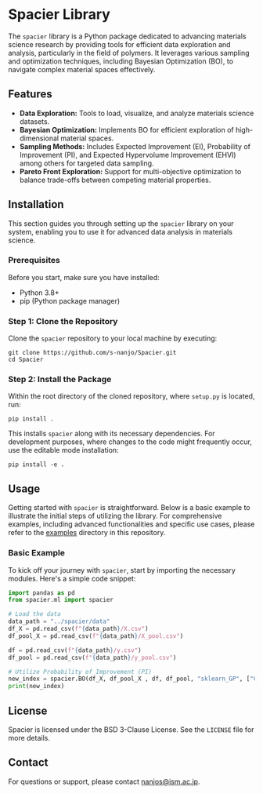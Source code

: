 # Spacier Library

The `spacier` library is a Python package dedicated to advancing materials science research by providing tools for efficient data exploration and analysis, particularly in the field of polymers. It leverages various sampling and optimization techniques, including Bayesian Optimization (BO), to navigate complex material spaces effectively.

## Features

- **Data Exploration:** Tools to load, visualize, and analyze materials science datasets.
- **Bayesian Optimization:** Implements BO for efficient exploration of high-dimensional material spaces.
- **Sampling Methods:** Includes Expected Improvement (EI), Probability of Improvement (PI), and Expected Hypervolume Improvement (EHVI) among others for targeted data sampling.
- **Pareto Front Exploration:** Support for multi-objective optimization to balance trade-offs between competing material properties.

## Installation

This section guides you through setting up the `spacier` library on your system, enabling you to use it for advanced data analysis in materials science.

### Prerequisites

Before you start, make sure you have installed:
- Python 3.8+
- pip (Python package manager)

### Step 1: Clone the Repository

Clone the `spacier` repository to your local machine by executing:

```
git clone https://github.com/s-nanjo/Spacier.git
cd Spacier
```

### Step 2: Install the Package

Within the root directory of the cloned repository, where `setup.py` is located, run:

```
pip install .
```

This installs `spacier` along with its necessary dependencies. For development purposes, where changes to the code might frequently occur, use the editable mode installation:

```
pip install -e .
```

## Usage

Getting started with `spacier` is straightforward. Below is a basic example to illustrate the initial steps of utilizing the library. For comprehensive examples, including advanced functionalities and specific use cases, please refer to the [examples](./examples/) directory in this repository.

### Basic Example

To kick off your journey with `spacier`, start by importing the necessary modules. Here's a simple code snippet:

```python
import pandas as pd
from spacier.ml import spacier

# Load the data
data_path = "../spacier/data"
df_X = pd.read_csv(f"{data_path}/X.csv")
df_pool_X = pd.read_csv(f"{data_path}/X_pool.csv")

df = pd.read_csv(f"{data_path}/y.csv")
df_pool = pd.read_csv(f"{data_path}/y_pool.csv")

# Utilize Probability of Improvement (PI)
new_index = spacier.BO(df_X, df_pool_X , df, df_pool, "sklearn_GP", ["Cp"]).PI([[3000, 4000]], 10)
print(new_index)
```

## License

Spacier is licensed under the BSD 3-Clause License. See the `LICENSE` file for more details.

## Contact

For questions or support, please contact nanjos@ism.ac.jp.
